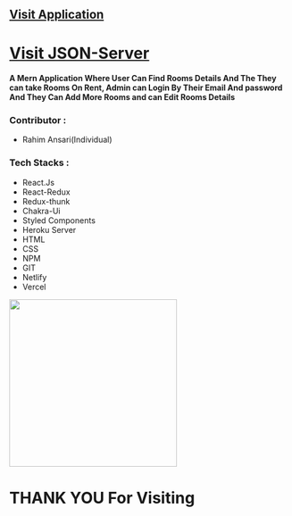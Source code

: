 <h2><a href="https://csb-rjj4d5.netlify.app/" target="_blank">Visit Application</a></h2>
<h1><a href="https://fakestoreproducts.herokuapp.com/users" target="_blank">Visit JSON-Server</a></h1>
<h4>A Mern Application Where User Can Find Rooms Details And The They can take Rooms On Rent, Admin can Login By Their Email And password And They Can Add More Rooms and can Edit Rooms Details
</h4>

<h3>Contributor : </h3>
<ul>
  <li>Rahim Ansari(Individual)</li></ul>
  
  <h3>Tech Stacks :</h3>
 <ul>
  <li>React.Js</li>
  <li>React-Redux</li>
  <li>Redux-thunk</li>
  <li>Chakra-Ui</li>
  <li>Styled Components</li>
  <li>Heroku Server</li>
  <li>HTML</li>
  <li>CSS</li>
  <li>NPM</li>
  <li>GIT</li>
  <li>Netlify</li>
  <li>Vercel</li>
  
</ul>  

<img src="https://64.media.tumblr.com/d0635fa4e4bf417b33f24bd481c21f88/tumblr_ppcabrYCWy1ue08b9o1_540.gif" width="300" />

<h1>THANK YOU For Visiting</h1>
